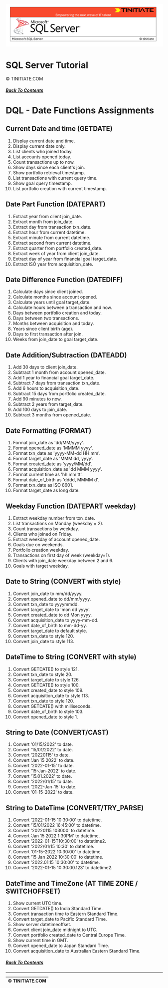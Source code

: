 ![SQL Server Tinitiate Image](../../../sqlserver-sql/sqlserver.png)

# SQL Server Tutorial
&copy; TINITIATE.COM

##### [Back To Contents](./README.md)

# DQL - Date Functions Assignments

## Current Date and time (GETDATE)
1. Display current date and time.
2. Display current date only.
3. List clients who joined today.
4. List accounts opened today.
5. Count transactions up to now.
6. Show days since each client's join.
7. Show portfolio retrieval timestamp.
8. List transactions with current query time.
9. Show goal query timestamp.
10. List portfolio creation with current timestamp.

## Date Part Function (DATEPART)
1. Extract year from client join_date.
2. Extract month from join_date.
3. Extract day from transaction txn_date.
4. Extract hour from current datetime.
5. Extract minute from current datetime.
6. Extract second from current datetime.
7. Extract quarter from portfolio created_date.
8. Extract week of year from client join_date.
9. Extract day of year from financial goal target_date.
10. Extract ISO year from acquisition_date.

## Date Difference Function (DATEDIFF)
1. Calculate days since client joined.
2. Calculate months since account opened.
3. Calculate years until goal target_date.
4. Calculate hours between a transaction and now.
5. Days between portfolio creation and today.
6. Days between two transactions.
7. Months between acquisition and today.
8. Years since client birth (age).
9. Days to first transaction after join.
10. Weeks from join_date to goal target_date.

## Date Addition/Subtraction (DATEADD)
1. Add 30 days to client join_date.
2. Subtract 1 month from account opened_date.
3. Add 1 year to financial goal target_date.
4. Subtract 7 days from transaction txn_date.
5. Add 6 hours to acquisition_date.
6. Subtract 15 days from portfolio created_date.
7. Add 90 minutes to now.
8. Subtract 2 years from target_date.
9. Add 100 days to join_date.
10. Subtract 3 months from opened_date.

## Date Formatting (FORMAT)
1. Format join_date as 'dd/MM/yyyy'.
2. Format opened_date as 'MMMM yyyy'.
3. Format txn_date as 'yyyy-MM-dd HH:mm'.
4. Format target_date as 'MMM dd, yyyy'.
5. Format created_date as 'yyyy/MM/dd'.
6. Format acquisition_date as 'dd MMM yyyy'.
7. Format current time as 'hh:mm tt'.
8. Format date_of_birth as 'dddd, MMMM d'.
9. Format txn_date as ISO 8601.
10. Format target_date as long date.

## Weekday Function (DATEPART weekday)
1. Extract weekday number from txn_date.
2. List transactions on Monday (weekday = 2).
3. Count transactions by weekday.
4. Clients who joined on Friday.
5. Extract weekday of account opened_date.
6. Goals due on weekends.
7. Portfolio creation weekday.
8. Transactions on first day of week (weekday=1).
9. Clients with join_date weekday between 2 and 6.
10. Goals with target weekday.

## Date to String (CONVERT with style)
1. Convert join_date to mm/dd/yyyy.
2. Convert opened_date to dd/mm/yyyy.
3. Convert txn_date to yyyymmdd.
4. Convert target_date to 'mon dd yyyy'.
5. Convert created_date to dd Mon yyyy.
6. Convert acquisition_date to yyyy-mm-dd.
7. Convert date_of_birth to mm-dd-yy.
8. Convert target_date to default style.
9. Convert txn_date to style 120.
10. Convert join_date to style 113.

## DateTime to String (CONVERT with style)
1. Convert GETDATE() to style 121.
2. Convert txn_date to style 20.
3. Convert target_date to style 126.
4. Convert GETDATE() to style 100.
5. Convert created_date to style 109.
6. Convert acquisition_date to style 113.
7. Convert txn_date to style 120.
8. Convert GETDATE() with milliseconds.
9. Convert date_of_birth to style 103.
10. Convert opened_date to style 1.

## String to Date (CONVERT/CAST)
1. Convert '01/15/2022' to date.
2. Convert '15/01/2022' to date.
3. Convert '20220115' to date.
4. Convert 'Jan 15 2022' to date.
5. Convert '2022-01-15' to date.
6. Convert '15-Jan-2022' to date.
7. Convert '15.01.2022' to date.
8. Convert '2022/01/15' to date.
9. Convert '2022-Jan-15' to date.
10. Convert '01-15-2022' to date.

## String to DateTime (CONVERT/TRY_PARSE)
1. Convert '2022-01-15 10:30:00' to datetime.
2. Convert '15/01/2022 16:45:00' to datetime.
3. Convert '20220115 103000' to datetime.
4. Convert 'Jan 15 2022 1:30PM' to datetime.
5. Convert '2022-01-15T10:30:00' to datetime2.
6. Convert '2022/01/15 10:30' to datetime.
7. Convert '01-15-2022 10:30:00' to datetime.
8. Convert '15 Jan 2022 10:30:00' to datetime.
9. Convert '2022.01.15 10:30:00' to datetime.
10. Convert '2022-01-15 10:30:00.123' to datetime2.

## DateTime and TimeZone (AT TIME ZONE / SWITCHOFFSET)
1. Show current UTC time.
2. Convert GETDATE() to India Standard Time.
3. Convert transaction time to Eastern Standard Time.
4. Convert target_date to Pacific Standard Time.
5. Show server datetimeoffset.
6. Convert client join_date midnight to UTC.
7. Convert portfolio created_date to Central Europe Time.
8. Show current time in GMT.
9. Convert opened_date to Japan Standard Time.
10. Convert acquisition_date to Australian Eastern Standard Time.

##### [Back To Contents](./README.md)
***
| &copy; TINITIATE.COM |
|----------------------|
